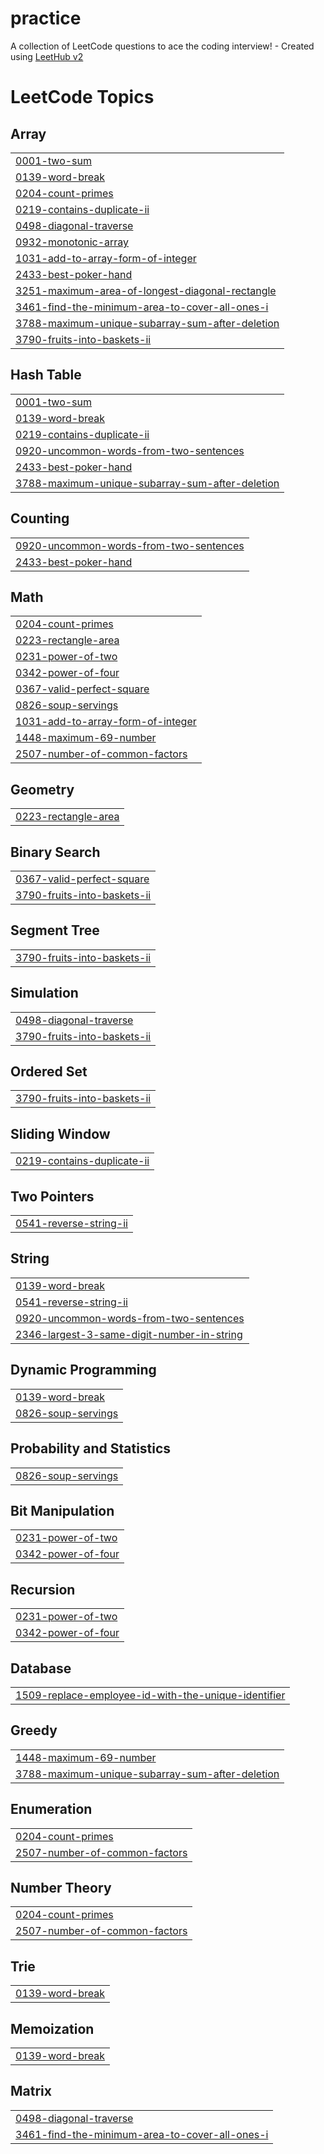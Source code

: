 # practice
A collection of LeetCode questions to ace the coding interview! - Created using [LeetHub v2](https://github.com/arunbhardwaj/LeetHub-2.0)

<!---LeetCode Topics Start-->
# LeetCode Topics
## Array
|  |
| ------- |
| [0001-two-sum](https://github.com/Robinfl2005/practice/tree/master/0001-two-sum) |
| [0139-word-break](https://github.com/Robinfl2005/practice/tree/master/0139-word-break) |
| [0204-count-primes](https://github.com/Robinfl2005/practice/tree/master/0204-count-primes) |
| [0219-contains-duplicate-ii](https://github.com/Robinfl2005/practice/tree/master/0219-contains-duplicate-ii) |
| [0498-diagonal-traverse](https://github.com/Robinfl2005/practice/tree/master/0498-diagonal-traverse) |
| [0932-monotonic-array](https://github.com/Robinfl2005/practice/tree/master/0932-monotonic-array) |
| [1031-add-to-array-form-of-integer](https://github.com/Robinfl2005/practice/tree/master/1031-add-to-array-form-of-integer) |
| [2433-best-poker-hand](https://github.com/Robinfl2005/practice/tree/master/2433-best-poker-hand) |
| [3251-maximum-area-of-longest-diagonal-rectangle](https://github.com/Robinfl2005/practice/tree/master/3251-maximum-area-of-longest-diagonal-rectangle) |
| [3461-find-the-minimum-area-to-cover-all-ones-i](https://github.com/Robinfl2005/practice/tree/master/3461-find-the-minimum-area-to-cover-all-ones-i) |
| [3788-maximum-unique-subarray-sum-after-deletion](https://github.com/Robinfl2005/practice/tree/master/3788-maximum-unique-subarray-sum-after-deletion) |
| [3790-fruits-into-baskets-ii](https://github.com/Robinfl2005/practice/tree/master/3790-fruits-into-baskets-ii) |
## Hash Table
|  |
| ------- |
| [0001-two-sum](https://github.com/Robinfl2005/practice/tree/master/0001-two-sum) |
| [0139-word-break](https://github.com/Robinfl2005/practice/tree/master/0139-word-break) |
| [0219-contains-duplicate-ii](https://github.com/Robinfl2005/practice/tree/master/0219-contains-duplicate-ii) |
| [0920-uncommon-words-from-two-sentences](https://github.com/Robinfl2005/practice/tree/master/0920-uncommon-words-from-two-sentences) |
| [2433-best-poker-hand](https://github.com/Robinfl2005/practice/tree/master/2433-best-poker-hand) |
| [3788-maximum-unique-subarray-sum-after-deletion](https://github.com/Robinfl2005/practice/tree/master/3788-maximum-unique-subarray-sum-after-deletion) |
## Counting
|  |
| ------- |
| [0920-uncommon-words-from-two-sentences](https://github.com/Robinfl2005/practice/tree/master/0920-uncommon-words-from-two-sentences) |
| [2433-best-poker-hand](https://github.com/Robinfl2005/practice/tree/master/2433-best-poker-hand) |
## Math
|  |
| ------- |
| [0204-count-primes](https://github.com/Robinfl2005/practice/tree/master/0204-count-primes) |
| [0223-rectangle-area](https://github.com/Robinfl2005/practice/tree/master/0223-rectangle-area) |
| [0231-power-of-two](https://github.com/Robinfl2005/practice/tree/master/0231-power-of-two) |
| [0342-power-of-four](https://github.com/Robinfl2005/practice/tree/master/0342-power-of-four) |
| [0367-valid-perfect-square](https://github.com/Robinfl2005/practice/tree/master/0367-valid-perfect-square) |
| [0826-soup-servings](https://github.com/Robinfl2005/practice/tree/master/0826-soup-servings) |
| [1031-add-to-array-form-of-integer](https://github.com/Robinfl2005/practice/tree/master/1031-add-to-array-form-of-integer) |
| [1448-maximum-69-number](https://github.com/Robinfl2005/practice/tree/master/1448-maximum-69-number) |
| [2507-number-of-common-factors](https://github.com/Robinfl2005/practice/tree/master/2507-number-of-common-factors) |
## Geometry
|  |
| ------- |
| [0223-rectangle-area](https://github.com/Robinfl2005/practice/tree/master/0223-rectangle-area) |
## Binary Search
|  |
| ------- |
| [0367-valid-perfect-square](https://github.com/Robinfl2005/practice/tree/master/0367-valid-perfect-square) |
| [3790-fruits-into-baskets-ii](https://github.com/Robinfl2005/practice/tree/master/3790-fruits-into-baskets-ii) |
## Segment Tree
|  |
| ------- |
| [3790-fruits-into-baskets-ii](https://github.com/Robinfl2005/practice/tree/master/3790-fruits-into-baskets-ii) |
## Simulation
|  |
| ------- |
| [0498-diagonal-traverse](https://github.com/Robinfl2005/practice/tree/master/0498-diagonal-traverse) |
| [3790-fruits-into-baskets-ii](https://github.com/Robinfl2005/practice/tree/master/3790-fruits-into-baskets-ii) |
## Ordered Set
|  |
| ------- |
| [3790-fruits-into-baskets-ii](https://github.com/Robinfl2005/practice/tree/master/3790-fruits-into-baskets-ii) |
## Sliding Window
|  |
| ------- |
| [0219-contains-duplicate-ii](https://github.com/Robinfl2005/practice/tree/master/0219-contains-duplicate-ii) |
## Two Pointers
|  |
| ------- |
| [0541-reverse-string-ii](https://github.com/Robinfl2005/practice/tree/master/0541-reverse-string-ii) |
## String
|  |
| ------- |
| [0139-word-break](https://github.com/Robinfl2005/practice/tree/master/0139-word-break) |
| [0541-reverse-string-ii](https://github.com/Robinfl2005/practice/tree/master/0541-reverse-string-ii) |
| [0920-uncommon-words-from-two-sentences](https://github.com/Robinfl2005/practice/tree/master/0920-uncommon-words-from-two-sentences) |
| [2346-largest-3-same-digit-number-in-string](https://github.com/Robinfl2005/practice/tree/master/2346-largest-3-same-digit-number-in-string) |
## Dynamic Programming
|  |
| ------- |
| [0139-word-break](https://github.com/Robinfl2005/practice/tree/master/0139-word-break) |
| [0826-soup-servings](https://github.com/Robinfl2005/practice/tree/master/0826-soup-servings) |
## Probability and Statistics
|  |
| ------- |
| [0826-soup-servings](https://github.com/Robinfl2005/practice/tree/master/0826-soup-servings) |
## Bit Manipulation
|  |
| ------- |
| [0231-power-of-two](https://github.com/Robinfl2005/practice/tree/master/0231-power-of-two) |
| [0342-power-of-four](https://github.com/Robinfl2005/practice/tree/master/0342-power-of-four) |
## Recursion
|  |
| ------- |
| [0231-power-of-two](https://github.com/Robinfl2005/practice/tree/master/0231-power-of-two) |
| [0342-power-of-four](https://github.com/Robinfl2005/practice/tree/master/0342-power-of-four) |
## Database
|  |
| ------- |
| [1509-replace-employee-id-with-the-unique-identifier](https://github.com/Robinfl2005/practice/tree/master/1509-replace-employee-id-with-the-unique-identifier) |
## Greedy
|  |
| ------- |
| [1448-maximum-69-number](https://github.com/Robinfl2005/practice/tree/master/1448-maximum-69-number) |
| [3788-maximum-unique-subarray-sum-after-deletion](https://github.com/Robinfl2005/practice/tree/master/3788-maximum-unique-subarray-sum-after-deletion) |
## Enumeration
|  |
| ------- |
| [0204-count-primes](https://github.com/Robinfl2005/practice/tree/master/0204-count-primes) |
| [2507-number-of-common-factors](https://github.com/Robinfl2005/practice/tree/master/2507-number-of-common-factors) |
## Number Theory
|  |
| ------- |
| [0204-count-primes](https://github.com/Robinfl2005/practice/tree/master/0204-count-primes) |
| [2507-number-of-common-factors](https://github.com/Robinfl2005/practice/tree/master/2507-number-of-common-factors) |
## Trie
|  |
| ------- |
| [0139-word-break](https://github.com/Robinfl2005/practice/tree/master/0139-word-break) |
## Memoization
|  |
| ------- |
| [0139-word-break](https://github.com/Robinfl2005/practice/tree/master/0139-word-break) |
## Matrix
|  |
| ------- |
| [0498-diagonal-traverse](https://github.com/Robinfl2005/practice/tree/master/0498-diagonal-traverse) |
| [3461-find-the-minimum-area-to-cover-all-ones-i](https://github.com/Robinfl2005/practice/tree/master/3461-find-the-minimum-area-to-cover-all-ones-i) |
<!---LeetCode Topics End-->